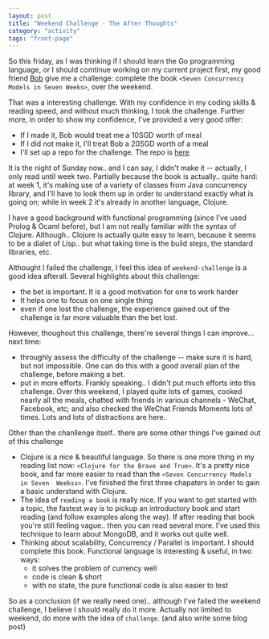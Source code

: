 ```yaml
---
layout: post
title: "Weekend Challenge - The After Thoughts"
category: "activity"
tags: "front-page"
---
```


So this friday, as I was thinking if I should learn the Go programming language,
or I should comtinue working on my current project first, my good friend 
[Bob](http://bobintornado.github.io/) give me a challenge: complete the book
`<Seven Concurrency Models in Seven Weeks>`, over the weekend.

That was a interesting challenge. With my confidence in my coding skills & 
reading speed, and without much thinking, I took the challenge. Further more, in
order to show my confidence, I've provided a very good offer:

- If I made it, Bob would treat me a 10SGD worth of meal
- If I did not make it, I'll treat Bob a 20SGD worth of a meal
- I'll set up a repo for the challenge. The repo is
  [here](https://github.com/flyfy1/seven-currency-in-seven-weeks)

It is the night of Sunday now.. and I can say, I didn't make it -- actually, I
only read until week two. Partially because the book is actually.. quite hard: 
at week 1, it's making use of a variety of classes from Java concurrency
library, and I'll have to look them up in order to understand exactly what is
going on; while in week 2 it's already in another language, Clojure.

I have a good background with functional programming (since I've used Prolog &
Ocaml before), but I am not really familiar with the syntax of Clojure.
Although.. Clojure is actually quite easy to learn, because it seems to be a
dialet of Lisp.. but what taking time is the build steps, the standard
libraries, etc.


Althought I failed the challenge, I feel this idea of `weekend-challenge` is a
good idea afterall. Several highlights about this challenge:

- the bet is important. It is a good motivation for one to work harder
- It helps one to focus on one single thing 
- even if one lost the challenge, the experience gained out of the challenge
  is far more valuable than the bet lost.

However, thoughout this challenge, there're several things I can improve... next
time:

- throughly assess the difficulty of the challenge -- make sure it is hard, but
  not impossible. One can do this with a good overall plan of the challenge,
  before making a bet.
- put in more efforts. Frankly speaking.. I didn't put much efforts into this
  challenge. Over this weekend, I played quite lots of games, cooked nearly
  all the meals, chatted with friends in various channels - WeChat, Facebook,
  etc; and also checked the WeChat Friends Moments lots of times. Lots and lots
  of distractions are here.

Other than the chanllenge itself.. there are some other things I've gained out
of this challenge

- Clojure is a nice & beautiful language. So there is one more thing in my
  reading list now: `<Clojure for the Brave and True>`. It's a pretty nice book,
  and far more easier to read than the `<Seven Concurrency Models in Seven 
  Weekss>`. I've finished the first three chapaters in order to gain a basic 
  understand with Clojure.
- The idea of `reading a book` is really nice. If you want to get started with a
  topic, the fastest way is to pickup an introductory book and start reading
  (and follow examples along the way). If after reading that book you're still
  feeling vague.. then you can read several more. I've used this technique to
  learn about MongoDB, and it works out quite well.
- Thinking about scalability, Concurrency / Parallel is important. I should
  complete this book.  Functional language is interesting & useful, in two ways:
    - it solves the problem of currency well
    - code is clean & short
    - with no state, the pure functional code is also easier to test

So as a conclusion (if we really need one).. although I've failed the weekend
challenge, I believe I should really do it more. Actually not limited to
weekend, do more with the idea of `challenge`. (and also write some blog post)
